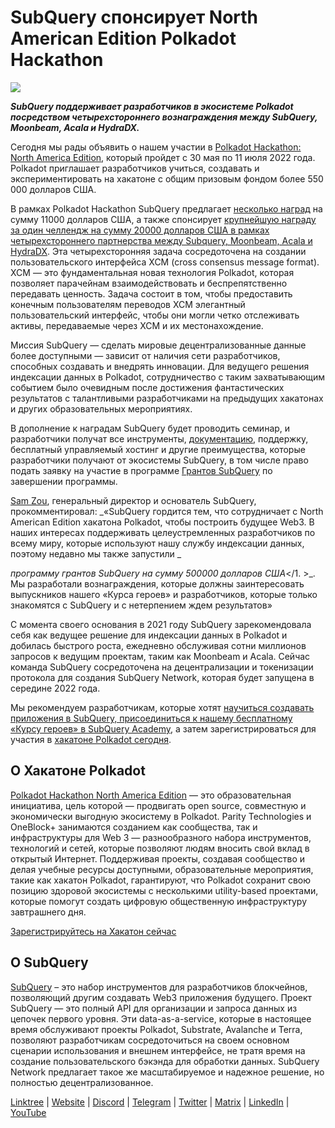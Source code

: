 # SubQuery спонсирует North American Edition Polkadot Hackathon

![](https://miro.medium.com/max/1400/1*e65INdbrI-bkfe7dMLfwyQ.jpeg)

**_SubQuery поддерживает разработчиков в экосистеме Polkadot посредством четырехстороннего вознаграждения между SubQuery, Moonbeam, Acala и HydraDX._**

Сегодня мы рады объявить о нашем участии в [Polkadot Hackathon: North America Edition](https://go.polkadotglobalseries.com/Subquery-Network), который пройдет с 30 мая по 11 июля 2022 года. Polkadot приглашает разработчиков учиться, создавать и экспериментировать на хакатоне с общим призовым фондом более 550 000 долларов США.

В рамках Polkadot Hackathon SubQuery предлагает [несколько наград](https://go.polkadotglobalseries.com/Subquery-Network) на сумму 11000 долларов США, а также спонсирует [крупнейшую награду за один челлендж на сумму 20000 долларов США в рамках четырехстороннего партнерства между Subquery, Moonbeam, Acala и HydraDX](https://github.com/subquery/grants/issues/26). Эта четырехсторонняя задача сосредоточена на создании пользовательского интерфейса XCM (cross consensus message format). XCM — это фундаментальная новая технология Polkadot, которая позволяет парачейнам взаимодействовать и беспрепятственно передавать ценность. Задача состоит в том, чтобы предоставить конечным пользователям переводов XCM элегантный пользовательский интерфейс, чтобы они могли четко отслеживать активы, передаваемые через XCM и их местонахождение.

Миссия SubQuery — сделать мировые децентрализованные данные более доступными — зависит от наличия сети разработчиков, способных создавать и внедрять инновации. Для ведущего решения индексации данных в Polkadot, сотрудничество с таким захватывающим событием было очевидным после достижения фантастических результатов с талантливыми разработчиками на предыдущих хакатонах и других образовательных мероприятиях.

В дополнение к наградам SubQuery будет проводить семинар, и разработчики получат все инструменты, [документацию](https://doc.subquery.network/), поддержку, бесплатный управляемый хостинг и другие преимущества, которые разработчики получают от экосистемы SubQuery, в том числе право подать заявку на участие в программе [Грантов SubQuery](https://subquery.network/grants) по завершении программы.

[Sam Zou](https://twitter.com/zoujialiu), генеральный директор и основатель SubQuery, прокомментировал: _«SubQuery гордится тем, что сотрудничает с North American Edition хакатона Polkadot, чтобы построить будущее Web3. В наших интересах поддерживать целеустремленных разработчиков по всему миру, которые используют нашу службу индексации данных, поэтому недавно мы также запустили _

_программу грантов SubQuery на сумму 500000 долларов США_</1. >_. Мы разработали вознаграждения, которые должны заинтересовать выпускников нашего «Курса героев» и разработчиков, которые только знакомятся с SubQuery и с нетерпением ждем результатов»</p> 

С момента своего основания в 2021 году SubQuery зарекомендовала себя как ведущее решение для индексации данных в Polkadot и добилась быстрого роста, ежедневно обслуживая сотни миллионов запросов к ведущим проектам, таким как Moonbeam и Acala. Сейчас команда SubQuery сосредоточена на децентрализации и токенизации протокола для создания SubQuery Network, которая будет запущена в середине 2022 года.

Мы рекомендуем разработчикам, которые хотят [научиться создавать приложения в SubQuery, присоединиться к нашему бесплатному «Курсу героев» в SubQuery Academy](https://subquery.coassemble.com/unlock/dOKZW6O#/), а затем зарегистрироваться для участия в [хакатоне Polkadot сегодня](https://go.polkadotglobalseries.com/Subquery-Network).



## О Хакатоне Polkadot

[Polkadot Hackathon North America Edition](https://go.polkadotglobalseries.com/Subquery-Network) — это образовательная инициатива, цель которой — продвигать open source, совместную и экономически выгодную экосистему в Polkadot. Parity Technologies и OneBlock+ занимаются созданием как сообщества, так и инфраструктуры для Web 3 — разнообразного набора инструментов, технологий и сетей, которые позволяют людям вносить свой вклад в открытый Интернет. Поддерживая проекты, создавая сообщество и делая учебные ресурсы доступными, образовательные мероприятия, такие как хакатон Polkadot, гарантируют, что Polkadot сохранит свою позицию здоровой экосистемы с несколькими utility-based проектами, которые помогут создать цифровую общественную инфраструктуру завтрашнего дня.

[Зарегистрируйтесь на Хакатон сейчас](https://go.polkadotglobalseries.com/Subquery-Network)



## О SubQuery

[SubQuery](https://subquery.network/) – это набор инструментов для разработчиков блокчейнов, позволяющий другим создавать Web3 приложения будущего. Проект SubQuery — это полный API для организации и запроса данных из цепочек первого уровня. Эти data-as-a-service, которые в настоящее время обслуживают проекты Polkadot, Substrate, Avalanche и Terra, позволяют разработчикам сосредоточиться на своем основном сценарии использования и внешнем интерфейсе, не тратя время на создание пользовательского бэкэнда для обработки данных. SubQuery Network предлагает такое же масштабируемое и надежное решение, но полностью децентрализованное.

[Linktree](https://linktr.ee/subquerynetwork) | [Website](https://subquery.network/) | [Discord](https://discord.com/invite/78zg8aBSMG) | [Telegram](https://t.me/subquerynetwork) | [Twitter](https://twitter.com/subquerynetwork) | [Matrix](https://matrix.to/#/#subquery:matrix.org) | [LinkedIn](https://www.linkedin.com/company/subquery) | [YouTube](https://www.youtube.com/channel/UCi1a6NUUjegcLHDFLr7CqLw)
